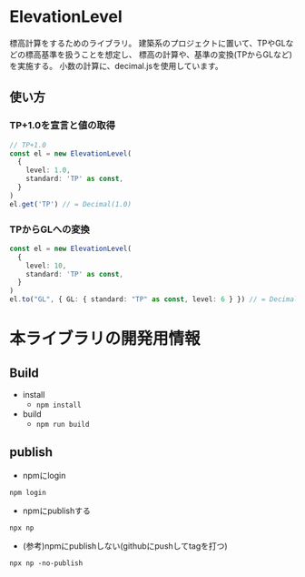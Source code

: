 # ElevationLevel

標高計算をするためのライブラリ。
建築系のプロジェクトに置いて、TPやGLなどの標高基準を扱うことを想定し、
標高の計算や、基準の変換(TPからGLなど)を実施する。
小数の計算に、decimal.jsを使用しています。

## 使い方

### TP+1.0を宣言と値の取得

```ts
// TP+1.0 
const el = new ElevationLevel(
  {
    level: 1.0,
    standard: 'TP' as const,
  }
)
el.get('TP') // = Decimal(1.0)
```

### TPからGLへの変換
```ts
const el = new ElevationLevel(
  {
    level: 10,
    standard: 'TP' as const,
  }
)
el.to("GL", { GL: { standard: "TP" as const, level: 6 } }) // = Decimal(4.0)
```

# 本ライブラリの開発用情報

## Build

- install
  - `npm install`
- build
  - `npm run build`

## publish

- npmにlogin
```
npm login
```

- npmにpublishする
```
npx np
```

- (参考)npmにpublishしない(githubにpushしてtagを打つ)
```
npx np -no-publish
```
